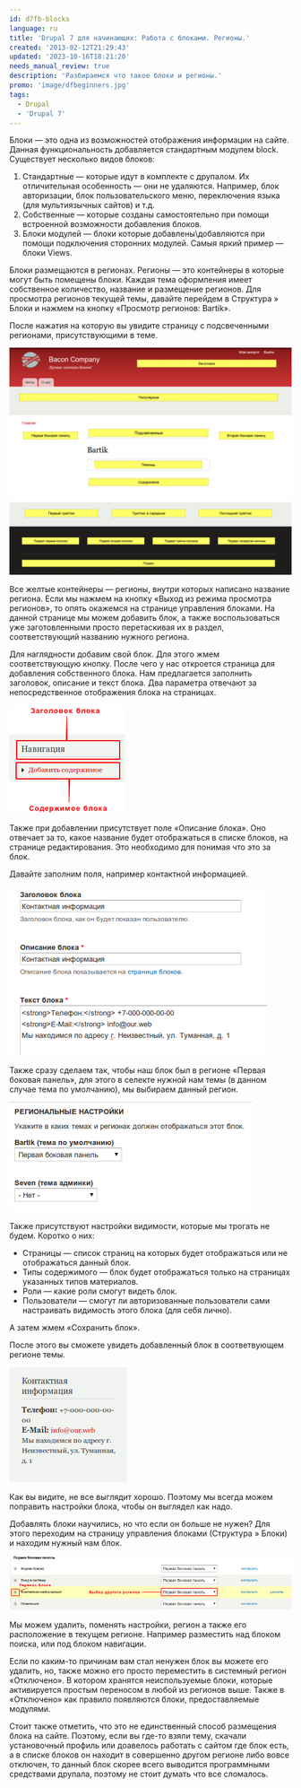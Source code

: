 ```yaml
---
id: d7fb-blocks
language: ru
title: 'Drupal 7 для начинающих: Работа с блоками. Регионы.'
created: '2013-02-12T21:29:43'
updated: '2023-10-16T18:21:20'
needs_manual_review: true
description: 'Разбираемся что такое блоки и регионы.'
promo: 'image/dfbeginners.jpg'
tags:
  - Drupal
  - 'Drupal 7'
---
```


Блоки — это одна из возможностей отображения информации на сайте. Данная функциональность добавляется стандартным модулем block. Существует несколько видов блоков:

1. Стандартные — которые идут в комплекте с друпалом. Их отличительная особенность — они не удаляются. Например, блок авторизации, блок пользовательского меню, переключения языка (для мультиязычных сайтов) и т.д.
2. Собственные — которые созданы самостоятельно при помощи встроенной возможности добавления блоков.
3. Блоки модулей — блоки которые добавлены\\добавляются при помощи подключения сторонних модулей. Самыя яркий пример — блоки Views.

Блоки размещаются в регионах. Регионы — это контейнеры в которые могут быть помещены блоки. Каждая тема оформления имеет собственное количество, название и размещение регионов. Для просмотра регионов текущей темы, давайте перейдем в Структура » Блоки и нажмем на кнопку «Просмотр регионов: Bartik».

После нажатия на которую вы увидите страницу с подсвеченными регионами, присутствующими в теме.

![Регионы.](image/1%20(3).png)

Все желтые контейнеры — регионы, внутри которых написано название региона. Если мы нажмем на кнопку «Выход из режима просмотра регионов», то опять окажемся на странице управления блоками. На данной странице мы можем добавить блок, а также воспользоваться уже заготовленными просто перетаскивая их в раздел, соответствующий названию нужного региона.

Для наглядности добавим свой блок. Для этого жмем соответствующую кнопку. После чего у нас откроется страница для добавления собственного блока. Нам предлагается заполнить заголовок, описание и текст блока. Два параметра отвечают за непосредственное отображения блока на страницах.

![Структура блока.](image/2%20(3).png)

Также при добавлении присутствует поле «Описание блока». Оно отвечает за то, какое название будет отображаться в списке блоков, на странице редактирования. Это необходимо для понимая что это за блок.

Давайте заполним поля, например контактной информацией.

![Добавление блока.](image/3%20(2).png)

Также сразу сделаем так, чтобы наш блок был в регионе «Первая боковая панель», для этого в селекте нужной нам темы (в данном случае тема по умолчанию), мы выбираем данный регион.

![Выбор региона.](image/4%20(2).png)

Также присутствуют настройки видимости, которые мы трогать не будем. Коротко о них:

- Страницы — список страниц на которых будет отображаться или не отображаться данный блок.
- Типы содержимого — блок будет отображаться только на страницах указанных типов материалов.
- Роли — какие роли смогут видеть блок.
- Пользователи — смогут ли авторизованные пользователи сами настраивать видимость этого блока (для себя лично).

А затем жмем «Сохранить блок».

После этого вы сможете увидеть добавленный блок в соответвующем регионе темы.

![Результат.](image/5%20(2).png)

Как вы видите, не все выглядит хорошо. Поэтому мы всегда можем поправить настройки блока, чтобы он выглядел как надо.

Добавлять блоки научились, но что если он больше не нужен? Для этого переходим на страницу управления блоками (Структура » Блоки) и находим нужный нам блок.

![Управление блоком.](image/6%20(2).png)

Мы можем удалить, поменять настройки, регион а также его расположение в текущем регионе. Например разместить над блоком поиска, или под блоком навигации.

Если по каким-то причинам вам стал ненужен блок вы можете его удалить, но, также можно его просто переместить в системный регион «Отключено». В котором хранятся неиспользуемые блоки, которые активируется простым переносом в любой из регионов выше. Также в «Отключено» как правило появляются блоки, предоставляемые модулями.

Стоит также отметить, что это не единственный способ размещения блока на сайте. Поэтому, если вы где-то взяли тему, скачали установочный профиль или доавелось работать с сайтом где блок есть, а в списке блоков он находит в совершенно другом регионе либо вовсе отключен, то данный блок скорее всего выводится программными средствами друпала, поэтому не стоит думать что все сломалось.
